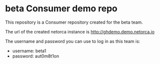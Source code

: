 # beta  Consumer demo repo

This repository is a Consumer repository created for the beta team.

The url of the created netorca instance is http://ghdemo.demo.netorca.io

The username and password you can use to log in as this team is:
- username: beta1
- password: aut0m8t1on